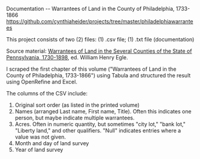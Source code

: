 Documentation -- Warrantees of Land in the County of Philadelphia, 1733-1866
https://github.com/cynthiaheider/projects/tree/master/philadelphiawarrantees

This project consists of two (2) files: (1) .csv file; (1) .txt file (documentation)

Source material: [Warrantees of Land in the Several Counties of the State of Pennsylvania, 1730-1898](https://hdl.handle.net/2027/wu.89066123571), ed. William Henry Egle.

I scraped the first chapter of this volume ("Warrantees of Land in the County of Philadelphia, 1733-1866") using Tabula and structured the result using OpenRefine and Excel.

The columns of the CSV include:
1. Original sort order (as listed in the printed volume)
2. Names (arranged Last name, First name, Title). Often this indicates one person, but maybe indicate multiple warrantees.
3. Acres. Often in numeric quantity, but sometimes "city lot," "bank lot," "Liberty land," and other qualifiers. "Null" indicates entries where a value was not given.
4. Month and day of land survey
5. Year of land survey

